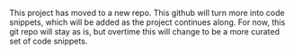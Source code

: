 This project has moved to a new repo. This github will turn more into code snippets, which will be added as the project continues along. For now, this git repo will stay as is, but overtime this will change to be a more curated set of code snippets.
